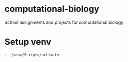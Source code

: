 # computational-biology
School assignments and projects for computational biology

# Setup venv
```bash
. ./venv/Scripts/activate
```